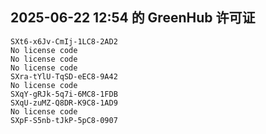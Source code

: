 ## 2025-06-22 12:54 的 GreenHub 许可证
```
SXt6-x6Jv-CmIj-1LC8-2AD2
No license code
No license code
No license code
SXra-tYlU-TqSD-eEC8-9A42
No license code
SXqY-gRJk-5q7i-6MC8-1FDB
SXqU-zuMZ-Q8DR-K9C8-1AD9
No license code
SXpF-S5nb-tJkP-5pC8-0907
```
